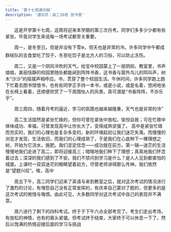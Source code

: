 ```yaml
---
title: '第十七周通讯稿'
description: '通讯员：高二16班 张书景'
---
```


　　这是开学第十七周，这周将迎来本学期的第三次月考。同学们多多少少都有些紧张，毕竟对学生来说每一场考试都至关重要。

　　周一，是冬至日。但是并没有下雪❄️，但天也是非常的冷。许多同学中午都成群结队的去食堂吃了饺子，冬至吃饺子是北方人的习俗，可以防止冻伤。

　　周二，又是一个阴风冷吹的天气，给宝中校园蒙上了一层阴抑。教室里，书声琅琅，美丽恬静的校园里随处都能闻到阵阵书香，这书香与窗外鸟儿的鸣叫声，树木“沙沙”的摇摆声相呼应。书，贯穿了整个校园生活。午休时间，许多同学跑上跑下忙着去图书馆借书，也有些同学正手持一本书，或是小说，或是名着，悠闲地坐在长椅上看着，还顺便欣赏了一下周围怡人的风景。真可谓是“书香阵阵，不亦乐乎”。

　　周三周四，随着月考的逼近，学习的氛围也越来越隆重，天气也是非常的冷”

　　高二生活固然是紧张忙碌的，但你可曾在紧张中放松，愉悦自我；可在忙碌中体味成功、幸福，可曾发现高中让你长大了，变得成熟坚强了。 高中是紧张忙碌而充实的，我们的心理也是复杂多变的，新的环境起初让我们迷茫失落。而慢慢的浏览才发现，生活依旧，而我们的心理成熟了，于是我们在心底种下一棵理想之树，开始为它浇水，施肥。我们坚定信念――成功就在前方。第一辑―迷茫的生活 慢慢地我们走进了高二，即将迎接高三；暗暗地我们种下了理想；真真地我们怀念着过去；深深的我们感到了不安。我们不禁问到学习是什么？是人人见到都害怕的城堡。上课时一双双迷茫的眼睛望着前方，尽管老师讲得那么传神，我们依然是“望题兴叹”。唉，高中

　　周五下午，高二同学们迎来了英语与来到教室之后，就对这次考试的情况进行了激烈的讨论，有埋怨自己没有正常发挥的，有庆幸自己蒙对了题的，但更多的是这次考试的惋惜与悔恨。由此可见，大多数同学对这次考试中自己的表现并不满意。

　　周六进行了剩下的四科考试。终于于下午六点全部考完了。考生们走出考场，有放松的神情，也有的眉头紧皱。但考试终于结束，大家终于可以休息一下了。然后以饱满的热情迎接后面的学习与挑战
